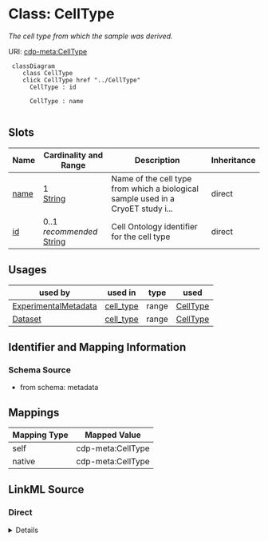 

# Class: CellType


_The cell type from which the sample was derived._





URI: [cdp-meta:CellType](metadataCellType)






```mermaid
 classDiagram
    class CellType
    click CellType href "../CellType"
      CellType : id

      CellType : name


```




<!-- no inheritance hierarchy -->


## Slots

| Name | Cardinality and Range | Description | Inheritance |
| ---  | --- | --- | --- |
| [name](name.md) | 1 <br/> [String](String.md) | Name of the cell type from which a biological sample used in a CryoET study i... | direct |
| [id](id.md) | 0..1 _recommended_ <br/> [String](String.md) | Cell Ontology identifier for the cell type | direct |





## Usages

| used by | used in | type | used |
| ---  | --- | --- | --- |
| [ExperimentalMetadata](ExperimentalMetadata.md) | [cell_type](cell_type.md) | range | [CellType](CellType.md) |
| [Dataset](Dataset.md) | [cell_type](cell_type.md) | range | [CellType](CellType.md) |






## Identifier and Mapping Information







### Schema Source


* from schema: metadata




## Mappings

| Mapping Type | Mapped Value |
| ---  | ---  |
| self | cdp-meta:CellType |
| native | cdp-meta:CellType |







## LinkML Source

<!-- TODO: investigate https://stackoverflow.com/questions/37606292/how-to-create-tabbed-code-blocks-in-mkdocs-or-sphinx -->

### Direct

<details>
```yaml
name: CellType
description: The cell type from which the sample was derived.
from_schema: metadata
attributes:
  name:
    name: name
    description: Name of the cell type from which a biological sample used in a CryoET
      study is derived from.
    from_schema: metadata
    exact_mappings:
    - cdp-common:cell_name
    alias: name
    owner: CellType
    domain_of:
    - Author
    - Organism
    - Tissue
    - CellType
    - CellStrain
    - CellComponent
    - AnnotationObject
    range: string
    required: true
    inlined: true
    inlined_as_list: true
  id:
    name: id
    description: Cell Ontology identifier for the cell type
    from_schema: metadata
    exact_mappings:
    - cdp-common:cell_type_id
    alias: id
    owner: CellType
    domain_of:
    - Tissue
    - CellType
    - CellStrain
    - CellComponent
    - AnnotationObject
    range: string
    recommended: true
    inlined: true
    inlined_as_list: true

```
</details>

### Induced

<details>
```yaml
name: CellType
description: The cell type from which the sample was derived.
from_schema: metadata
attributes:
  name:
    name: name
    description: Name of the cell type from which a biological sample used in a CryoET
      study is derived from.
    from_schema: metadata
    exact_mappings:
    - cdp-common:cell_name
    alias: name
    owner: CellType
    domain_of:
    - Author
    - Organism
    - Tissue
    - CellType
    - CellStrain
    - CellComponent
    - AnnotationObject
    range: string
    required: true
    inlined: true
    inlined_as_list: true
  id:
    name: id
    description: Cell Ontology identifier for the cell type
    from_schema: metadata
    exact_mappings:
    - cdp-common:cell_type_id
    alias: id
    owner: CellType
    domain_of:
    - Tissue
    - CellType
    - CellStrain
    - CellComponent
    - AnnotationObject
    range: string
    recommended: true
    inlined: true
    inlined_as_list: true

```
</details>
